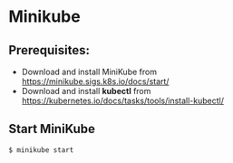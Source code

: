 # Minikube

## Prerequisites:

- Download and install MiniKube from https://minikube.sigs.k8s.io/docs/start/
- Download and install **kubectl**
 from https://kubernetes.io/docs/tasks/tools/install-kubectl/ 

## Start MiniKube

```console
$ minikube start
```



